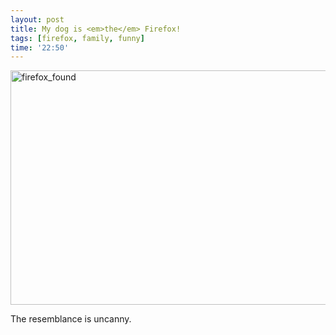 ```yaml
---
layout: post
title: My dog is <em>the</em> Firefox!
tags: [firefox, family, funny]
time: '22:50'
---
```


<a href="http://www.flickr.com/photos/jason_and_whittney/4890196866/" title="firefox_found by Jason and Whittney, on Flickr"><img class="full_width" src="http://farm5.static.flickr.com/4094/4890196866_6310a04c9d_o.png" width="800" height="375" alt="firefox_found" style="border: 0;" /></a>

The resemblance is uncanny.
